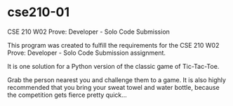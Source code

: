 # cse210-01
CSE 210 W02 Prove: Developer - Solo Code Submission

This program was created to fulfill the requirements for the
CSE 210 W02 Prove: Developer - Solo Code Submission assignment.

It is one solution for a Python version of the classic game of Tic-Tac-Toe.

Grab the person nearest you and challenge them to a game. It is also highly
recommended that you bring your sweat towel and water bottle, because the
competition gets fierce pretty quick...